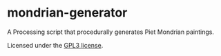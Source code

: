 # mondrian-generator
A Processing script that procedurally generates Piet Mondrian paintings.

Licensed under the <a href = "https://choosealicense.com/licenses/gpl-3.0/#">GPL3 license</a>.
